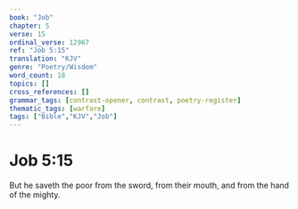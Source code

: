 ```yaml
---
book: "Job"
chapter: 5
verse: 15
ordinal_verse: 12967
ref: "Job 5:15"
translation: "KJV"
genre: "Poetry/Wisdom"
word_count: 18
topics: []
cross_references: []
grammar_tags: [contrast-opener, contrast, poetry-register]
thematic_tags: [warfare]
tags: ["Bible","KJV","Job"]
---
```


# Job 5:15

But he saveth the poor from the sword, from their mouth, and from the hand of the mighty.
